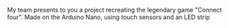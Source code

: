 My team presents to you a project recreating the legendary game "Connect four". Made on the Arduino Nano, using touch sensors and an LED strip
